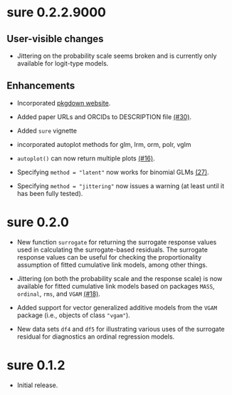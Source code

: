 # sure 0.2.2.9000

## User-visible changes

* Jittering on the probability scale seems broken and is currently only available for logit-type models.

## Enhancements

* Incorporated [pkgdown website](https://koalaverse.github.io/sure/index.html).

* Added paper URLs and ORCIDs to DESCRIPTION file [(#30)](https://github.com/koalaverse/sure/issues/30).

* Added `sure` vignette

* incorporated autoplot methods for glm, lrm, orm, polr, vglm

* `autoplot()` can now return multiple plots [(#16)](https://github.com/koalaverse/sure/issues/16).

* Specifying `method = "latent"` now works for binomial GLMs [(27)](https://github.com/koalaverse/sure/issues/27).

* Specifying `method = "jittering"` now issues a warning (at least until it has been fully tested).


# sure 0.2.0

* New function `surrogate` for returning the surrogate response values used in calculating the surrogate-based residuals. The surrogate response values can be useful for checking the proportionality assumption of fitted cumulative link models, among other things.

* Jittering (on both the probability scale and the response scale) is now available for fitted cumulative link models based on packages `MASS`, `ordinal`, `rms`, and `VGAM` [(#18)](https://github.com/koalaverse/sure/issues/18).

* Added support for vector generalized additive models from the `VGAM` package (i.e., objects of class `"vgam"`).

* New data sets `df4` and `df5` for illustrating various uses of the surrogate residual for diagnostics an ordinal regression models.


# sure 0.1.2

* Initial release.
